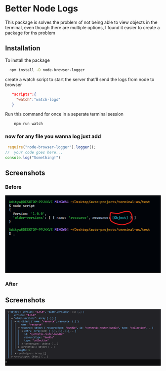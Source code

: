 # Better Node Logs

This package is solves the problem of not being able to view objects in the terminal, even though there are multiple options, I found it easier to create a package for ths problem


## Installation

To install the package

```bash
  npm install -D node-browser-logger
```
create a watch script to start the server that'll send the logs from node to browser
```json
   "scripts":{
     "watch":"watch-logs"
   }
```
Run this command for once in a seperate terminal session
```bash
    npm run watch
```


### now for any file you wanna log just add
```javascript
 require("node-browser-logger").logger(); 
//  your code goes here...
console.log("Something!")
 ```


## Screenshots

### Before
![App Screenshot](./docs/images/terminal-log.png)
### After

## Screenshots

![App Screenshot](./docs/images/chrome-console.png)


